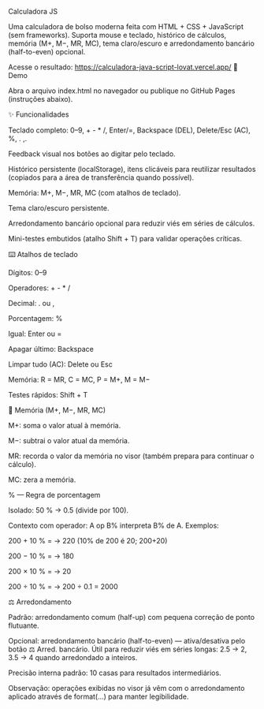 Calculadora JS

Uma calculadora de bolso moderna feita com HTML + CSS + JavaScript (sem frameworks). Suporta mouse e teclado, histórico de cálculos, memória (M+, M−, MR, MC), tema claro/escuro e arredondamento bancário (half-to-even) opcional.

Acesse o resultado: https://calculadora-java-script-lovat.vercel.app/
📸 Demo

Abra o arquivo index.html no navegador ou publique no GitHub Pages (instruções abaixo).

✨ Funcionalidades

Teclado completo: 0–9, + - * /, Enter/=, Backspace (DEL), Delete/Esc (AC), %, . ,.

Feedback visual nos botões ao digitar pelo teclado.

Histórico persistente (localStorage), itens clicáveis para reutilizar resultados (copiados para a área de transferência quando possível).

Memória: M+, M−, MR, MC (com atalhos de teclado).

Tema claro/escuro persistente.

Arredondamento bancário opcional para reduzir viés em séries de cálculos.

Mini-testes embutidos (atalho Shift + T) para validar operações críticas.

⌨️ Atalhos de teclado

Dígitos: 0–9

Operadores: + - * /

Decimal: . ou ,

Porcentagem: %

Igual: Enter ou =

Apagar último: Backspace

Limpar tudo (AC): Delete ou Esc

Memória: R = MR, C = MC, P = M+, M = M−

Testes rápidos: Shift + T

🧠 Memória (M+, M−, MR, MC)

M+: soma o valor atual à memória.

M−: subtrai o valor atual da memória.

MR: recorda o valor da memória no visor (também prepara para continuar o cálculo).

MC: zera a memória.

% — Regra de porcentagem

Isolado: 50 % → 0.5 (divide por 100).

Contexto com operador: A op B% interpreta B% de A. Exemplos:

200 + 10 % = → 220 (10% de 200 é 20; 200+20)

200 − 10 % = → 180

200 × 10 % = → 20

200 ÷ 10 % = → 200 ÷ 0.1 = 2000

⚖️ Arredondamento

Padrão: arredondamento comum (half-up) com pequena correção de ponto flutuante.

Opcional: arredondamento bancário (half-to-even) — ativa/desativa pelo botão ⚖️ Arred. bancário. Útil para reduzir viés em séries longas: 2.5 → 2, 3.5 → 4 quando arredondado a inteiros.

Precisão interna padrão: 10 casas para resultados intermediários.

Observação: operações exibidas no visor já vêm com o arredondamento aplicado através de format(...) para manter legibilidade.
